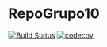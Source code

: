 # RepoGrupo10

[![Build Status](https://travis-ci.org/Joaconte/RepoGrupo10.svg?branch=master)](https://travis-ci.org/Joaconte/RepoGrupo10)
[![codecov](https://codecov.io/gh/Joaconte/RepoGrupo10/branch/master/graph/badge.svg)](https://codecov.io/gh/Joaconte/RepoGrupo10)

